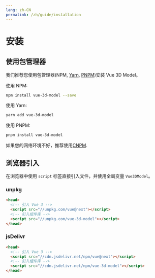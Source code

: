 ```yaml
---
lang: zh-CN
permalink: /zh/guide/installation
---
```


# 安装

## 使用包管理器
我们推荐您使用包管理器(NPM, [Yarn](https://yarnpkg.com/), [PNPM](https://pnpm.io/))安装 Vue 3D Model。

使用 NPM:
```bash
npm install vue-3d-model --save
```

使用 Yarn:
```bash
yarn add vue-3d-model
```

使用 PNPM:
```bash
pnpm install vue-3d-model
```

如果您的网络环境不好，推荐使用[CNPM](https://github.com/cnpm/cnpm).

## 浏览器引入
在浏览器中使用 `script` 标签直接引入文件，并使用全局变量 `Vue3DModel`。

### unpkg
```html
<head>
  <!-- 引入 Vue 3 -->
  <script src="//unpkg.com/vue@next"></script>
  <!-- 引入组件库 -->
  <script src="//unpkg.com/vue-3d-model"></script>
</head>
```

### jsDelivr
```html
<head>
  <!-- 引入 Vue 3 -->
  <script src="//cdn.jsdelivr.net/npm/vue@next"></script>
  <!-- 引入组件库 -->
  <script src="//cdn.jsdelivr.net/npm/vue-3d-model"></script>
</head>
```
